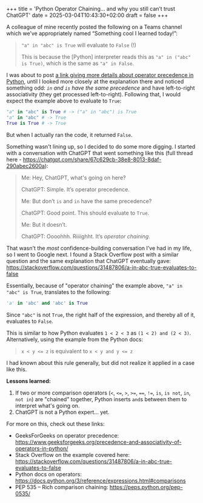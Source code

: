 +++
title = 'Python Operator Chaining… and why you still can’t trust ChatGPT'
date = 2025-03-04T10:43:30+02:00
draft = false
+++

A colleague of mine recently posted the following on a Teams channel which we’ve appropriately named “Something cool I learned today!”:

> `"a" in "abc" is True` will evaluate to `False` (!)
>
> This is because the [Python] interpreter reads this as `"a" in ("abc" is True)`, which is the same as `"a" in False`.

I was about to post [a link giving more details about operator precedence in Python](https://www.geeksforgeeks.org/precedence-and-associativity-of-operators-in-python/), until I looked more closely at the explanation there and noticed something odd: _`in` and `is` have the same precedence_ and have left-to-right associativity (they get processed left-to-right). Following that, I would expect the example above to evaluate to `True`:

```python
"a" in "abc" is True # -> ("a" in "abc") is True
"a" in "abc" # -> True
True is True # -> True
```

But when I actually ran the code, it returned `False`.

Something wasn't lining up, so I decided to do some more digging. I started with a conversation with ChatGPT that went something like this (full thread here - https://chatgpt.com/share/67c629cb-38e8-8013-8daf-290abec2600a):

> Me: Hey, ChatGPT, what's going on here?
>
> ChatGPT: Simple. It’s operator precedence.
>
> Me: But don’t `is` and `in` have the same precedence?
>
> ChatGPT: Good point. This should evaluate to `True`.
>
> Me: But it doesn’t.
>
> ChatGPT: Oooohhh. Riiiighht. It’s _operator chaining_.

That wasn't the _most_ confidence-building conversation I’ve had in my life, so I went to Google next. I found a Stack Overflow post with a similar question and the same explanation that ChatGPT eventually gave: https://stackoverflow.com/questions/31487806/a-in-abc-true-evaluates-to-false

Essentially, because of "operator chaining" the example above, `"a" in "abc" is True`, translates to the following:

```python
'a' in 'abc' and 'abc' is True
```

Since `"abc"` is not `True`, the right half of the expression, and thereby all of it, evaluates to `False`.

This is similar to how Python evaluates `1 < 2 < 3` as `(1 < 2) and (2 < 3)`. Alternatively, using the example from the Python docs:

> `x < y <= z` is equivalent to `x < y and y <= z`

I had known about this rule generally, but did not realize it applied in a case like this.

**Lessons learned:**

1. If two or more comparison operators (`<`, `<=`, `>`, `>=`, `==`, `!=`, `is`, `is not`, `in`, `not in`) are "chained" together, Python inserts `and`s between them to interpret what's going on.
2. ChatGPT is not a Python expert... yet.

For more on this, check out these links:

- GeeksForGeeks on operator precedence: https://www.geeksforgeeks.org/precedence-and-associativity-of-operators-in-python/
- Stack Overflow on the example covered here: https://stackoverflow.com/questions/31487806/a-in-abc-true-evaluates-to-false
- Python docs on operators: https://docs.python.org/3/reference/expressions.html#comparisons
- PEP 535 – Rich comparison chaining: https://peps.python.org/pep-0535/
